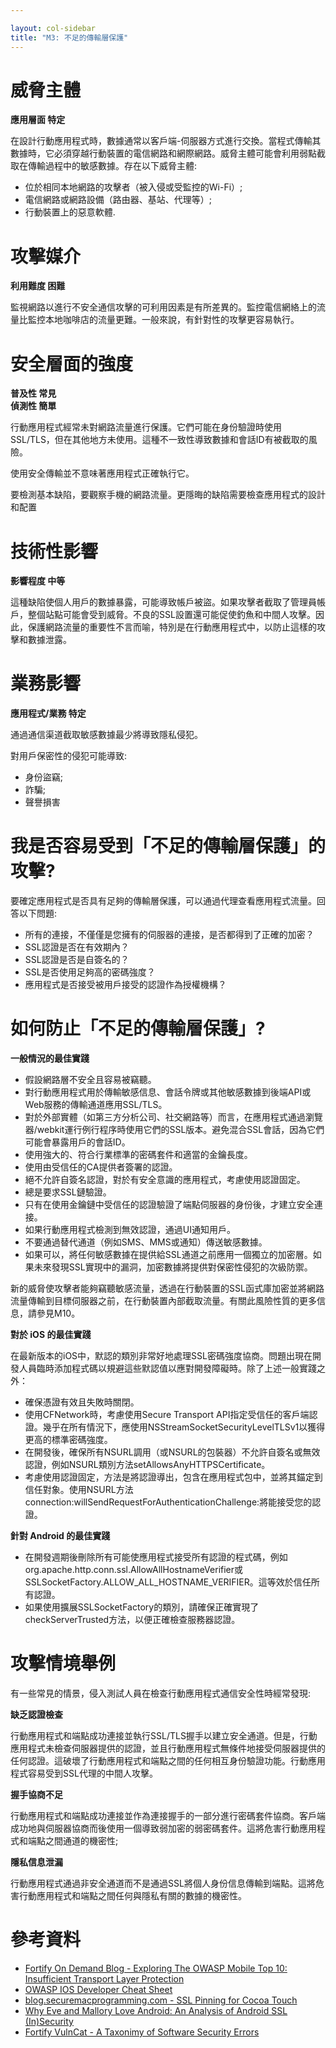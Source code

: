 ```yaml
---

layout: col-sidebar
title: "M3: 不足的傳輸層保護"
---
```


# 威脅主體

**應用層面 特定**

在設計行動應用程式時，數據通常以客戶端-伺服器方式進行交換。當程式傳輸其數據時，它必須穿越行動裝置的電信網路和網際網路。威脅主體可能會利用弱點截取在傳輸過程中的敏感數據。存在以下威脅主體:

- 位於相同本地網路的攻擊者（被入侵或受監控的Wi-Fi）;
- 電信網路或網路設備（路由器、基站、代理等）; 
- 行動裝置上的惡意軟體.

# 攻擊媒介	

**利用難度 困難**

監視網路以進行不安全通信攻擊的可利用因素是有所差異的。監控電信網絡上的流量比監控本地咖啡店的流量更難。一般來說，有針對性的攻擊更容易執行。	

# 安全層面的強度	

**普及性 常見** <br />
**偵測性 簡單**

行動應用程式經常未對網路流量進行保護。它們可能在身份驗證時使用SSL/TLS，但在其他地方未使用。這種不一致性導致數據和會話ID有被截取的風險。

使用安全傳輸並不意味著應用程式正確執行它。

要檢測基本缺陷，要觀察手機的網路流量。更隱晦的缺陷需要檢查應用程式的設計和配置	

# 技術性影響	

**影響程度 中等**

這種缺陷使個人用戶的數據暴露，可能導致帳戶被盜。如果攻擊者截取了管理員帳戶，整個站點可能會受到威脅。不良的SSL設置還可能促使釣魚和中間人攻擊。因此，保護網路流量的重要性不言而喻，特別是在行動應用程式中，以防止這樣的攻擊和數據泄露。	

# 業務影響
	
**應用程式/業務 特定** 
		

通過通信渠道截取敏感數據最少將導致隱私侵犯。

對用戶保密性的侵犯可能導致:

- 身份盜竊;
- 詐騙;
- 聲譽損害

# 我是否容易受到「不足的傳輸層保護」的攻擊?

要確定應用程式是否具有足夠的傳輸層保護，可以通過代理查看應用程式流量。回答以下問題:

- 所有的連接，不僅僅是您擁有的伺服器的連接，是否都得到了正確的加密？
- SSL認證是否在有效期內？
- SSL認證是否是自簽名的？
- SSL是否使用足夠高的密碼強度？
- 應用程式是否接受被用戶接受的認證作為授權機構？

# 如何防止「不足的傳輸層保護」?

**一般情況的最佳實踐**

- 假設網路層不安全且容易被竊聽。
- 對行動應用程式用於傳輸敏感信息、會話令牌或其他敏感數據到後端API或Web服務的傳輸通道應用SSL/TLS。
- 對於外部實體（如第三方分析公司、社交網路等）而言，在應用程式通過瀏覽器/webkit運行例行程序時使用它們的SSL版本。避免混合SSL會話，因為它們可能會暴露用戶的會話ID。
- 使用強大的、符合行業標準的密碼套件和適當的金鑰長度。
- 使用由受信任的CA提供者簽署的認證。
- 絕不允許自簽名認證，對於有安全意識的應用程式，考慮使用認證固定。
- 總是要求SSL鏈驗證。
- 只有在使用金鑰鏈中受信任的認證驗證了端點伺服器的身份後，才建立安全連接。
- 如果行動應用程式檢測到無效認證，通過UI通知用戶。
- 不要通過替代通道（例如SMS、MMS或通知）傳送敏感數據。
- 如果可以，將任何敏感數據在提供給SSL通道之前應用一個獨立的加密層。如果未來發現SSL實現中的漏洞，加密數據將提供對保密性侵犯的次級防禦。

新的威脅使攻擊者能夠竊聽敏感流量，透過在行動裝置的SSL函式庫加密並將網路流量傳輸到目標伺服器之前，在行動裝置內部截取流量。有關此風險性質的更多信息，請參見M10。

**對於 iOS 的最佳實踐**
 
 在最新版本的iOS中，默認的類別非常好地處理SSL密碼強度協商。問題出現在開發人員臨時添加程式碼以規避這些默認值以應對開發障礙時。除了上述一般實踐之外：

- 確保憑證有效且失敗時關閉。
- 使用CFNetwork時，考慮使用Secure Transport API指定受信任的客戶端認證。幾乎在所有情況下，應使用NSStreamSocketSecurityLevelTLSv1以獲得更高的標準密碼強度。
- 在開發後，確保所有NSURL調用（或NSURL的包裝器）不允許自簽名或無效認證，例如NSURL類別方法setAllowsAnyHTTPSCertificate。
- 考慮使用認證固定，方法是將認證導出，包含在應用程式包中，並將其錨定到信任對象。使用NSURL方法connection:willSendRequestForAuthenticationChallenge:將能接受您的認證。

**針對 Android 的最佳實踐**

- 在開發週期後刪除所有可能使應用程式接受所有認證的程式碼，例如org.apache.http.conn.ssl.AllowAllHostnameVerifier或SSLSocketFactory.ALLOW_ALL_HOSTNAME_VERIFIER。這等效於信任所有認證。
- 如果使用擴展SSLSocketFactory的類別，請確保正確實現了checkServerTrusted方法，以便正確檢查服務器認證。

# 攻擊情境舉例

有一些常見的情景，侵入測試人員在檢查行動應用程式通信安全性時經常發現:

**缺乏認證檢查**

行動應用程式和端點成功連接並執行SSL/TLS握手以建立安全通道。但是，行動應用程式未檢查伺服器提供的認證，並且行動應用程式無條件地接受伺服器提供的任何認證。這破壞了行動應用程式和端點之間的任何相互身份驗證功能。行動應用程式容易受到SSL代理的中間人攻擊。

**握手協商不足**

行動應用程式和端點成功連接並作為連接握手的一部分進行密碼套件協商。客戶端成功地與伺服器協商而後使用一個導致弱加密的弱密碼套件。這將危害行動應用程式和端點之間通道的機密性;

**隱私信息泄漏**

行動應用程式通過非安全通道而不是通過SSL將個人身份信息傳輸到端點。這將危害行動應用程式和端點之間任何與隱私有關的數據的機密性。


# 參考資料

- [Fortify On Demand Blog - Exploring The OWASP Mobile Top 10: Insufficient Transport Layer Protection](http://h30499.www3.hp.com/t5/Fortify-Application-Security/Exploring-The-OWASP-Mobile-Top-10-M3-Insufficient-Transport/ba-p/5966473)
- [OWASP IOS Developer Cheat Sheet](https://www.owasp.org/index.php/IOS_Developer_Cheat_Sheet)
- [blog.securemacprogramming.com - SSL Pinning for Cocoa Touch](http://blog.securemacprogramming.com/2011/12/on-ssl-pinning-for-cocoa-touch/)
- [Why Eve and Mallory Love Android: An Analysis of Android SSL (In)Security](http://www2.dcsec.uni-hannover.de/files/android/p50-fahl.pdf)
- [Fortify VulnCat - A Taxonimy of Software Security Errors](http://www.hpenterprisesecurity.com/vulncat/en/vulncat/index.html)